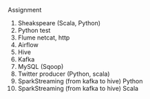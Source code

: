 Assignment

1. Sheakspeare (Scala, Python)
2. Python test
3. Flume netcat, http
4. Airflow 
5. Hive
6. Kafka
7. MySQL (Sqoop)
8. Twitter producer (Python, scala)
9. SparkStreaming (from kafka to hive) Python
10. SparkStreaming (from kafka to hive) Scala
